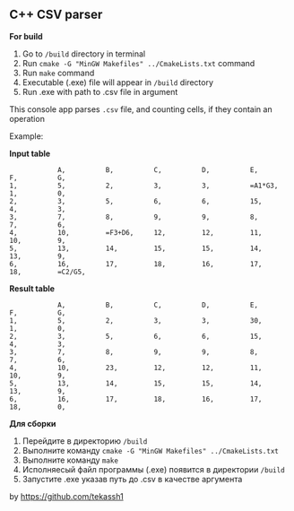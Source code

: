 ## C++ CSV parser 

**For build**

1) Go to `/build` directory in terminal
2) Run ```cmake -G "MinGW Makefiles" ../CmakeLists.txt``` command
3) Run ```make``` command
4) Executable (.exe) file will appear in `/build` directory
5) Run .exe with path to .csv file in argument

This console app parses ```.csv``` file, and counting cells, if they contain an operation

Example:

**Input table**
```
            A,          B,          C,          D,          E,          F,          G,
1,          5,          2,          3,          3,          =A1*G3,     1,          0,
2,          3,          5,          6,          6,          15,         4,          3,
3,          7,          8,          9,          9,          8,          7,          6,
4,          10,         =F3+D6,     12,         12,         11,         10,         9,
5,          13,         14,         15,         15,         14,         13,         9,
6,          16,         17,         18,         16,         17,         18,         =C2/G5,
```

**Result table**
```
            A,          B,          C,          D,          E,          F,          G,
1,          5,          2,          3,          3,          30,         1,          0,
2,          3,          5,          6,          6,          15,         4,          3,
3,          7,          8,          9,          9,          8,          7,          6,
4,          10,         23,         12,         12,         11,         10,         9,
5,          13,         14,         15,         15,         14,         13,         9,
6,          16,         17,         18,         16,         17,         18,         0,
```

 **Для сборки**

1) Перейдите в директорию `/build`
2) Выполните команду ```cmake -G "MinGW Makefiles" ../CmakeLists.txt```
3) Выполните команду ```make```
4) Исполняесый файл программы (.exe) появится в директории `/build`
5) Запустите .exe указав путь до .csv в качестве аргумента

by https://github.com/tekassh1
